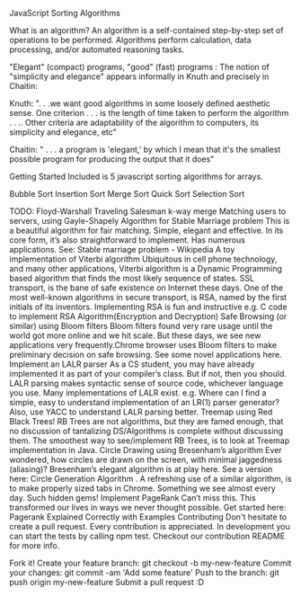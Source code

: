 JavaScript Sorting Algorithms

What is an algorithm?
An algorithm is a self-contained step-by-step set of operations to be performed. Algorithms perform calculation, data processing, and/or automated reasoning tasks.

"Elegant" (compact) programs, "good" (fast) programs : The notion of "simplicity and elegance" appears informally in Knuth and precisely in Chaitin:

Knuth: ". . .we want good algorithms in some loosely defined aesthetic sense. One criterion . . . is the length of time taken to perform the algorithm . . .. Other criteria are adaptability of the algorithm to computers, its simplicity and elegance, etc"

Chaitin: " . . . a program is 'elegant,' by which I mean that it's the smallest possible program for producing the output that it does"

Getting Started
Included is 5 javascript sorting algorithms for arrays.

Bubble Sort
Insertion Sort
Merge Sort
Quick Sort 
Selection Sort

TODO:
Floyd-Warshall
Traveling Salesman
k-way merge
Matching users to servers, using Gayle-Shapely Algorithm for Stable Marriage problem
This is a beautiful algorithm for fair matching. Simple, elegant and effective. In its core form, it’s also straightforward to implement. Has numerous applications. See: Stable marriage problem - Wikipedia
A toy implementation of Viterbi algorithm
Ubiquitous in cell phone technology, and many other applications, Viterbi algorithm is a Dynamic Programming based algorithm that finds the most likely sequence of states.
SSL transport, is the bane of safe existence on Internet these days. One of the most well-known algorithms in secure transport, is RSA, named by the first initials of its inventors. Implementing RSA is fun and instructive e.g. C code to implement RSA Algorithm(Encryption and Decryption)
Safe Browsing (or similar) using Bloom filters
Bloom filters found very rare usage until the world got more online and we hit scale. But these days, we see new applications very frequently.Chrome browser uses Bloom filters to make preliminary decision on safe browsing. See some novel applications here.
Implement an LALR parser
As a CS student, you may have already implemented it as part of your compiler’s class. But if not, then you should. LALR parsing makes syntactic sense of source code, whichever language you use. Many implementations of LALR exist. e.g. Where can I find a simple, easy to understand implementation of an LR(1) parser generator? Also, use YACC to understand LALR parsing better.
Treemap using Red Black Trees!
RB Trees are not algorithms, but they are famed enough, that no discussion of tantalizing DS/Algorithms is complete without discussing them. The smoothest way to see/implement RB Trees, is to look at Treemap implementation in Java.
Circle Drawing using Bresenham’s algorithm
Ever wondered, how circles are drawn on the screen, with minimal jaggedness (aliasing)? Bresenham’s elegant algorithm is at play here. See a version here: Circle Generation Algorithm . A refreshing use of a similar algorithm, is to make properly sized tabs in Chrome. Something we see almost every day. Such hidden gems!
Implement PageRank
Can’t miss this. This transformed our lives in ways we never thought possible. Get started here: Pagerank Explained Correctly with Examples
Contributing
Don't hesitate to create a pull request. Every contribution is appreciated. In development you can start the tests by calling npm test. Checkout our contribution README for more info.

Fork it!
Create your feature branch: git checkout -b my-new-feature
Commit your changes: git commit -am 'Add some feature'
Push to the branch: git push origin my-new-feature
Submit a pull request :D